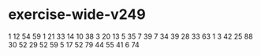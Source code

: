 # exercise-wide-v249
1
12
54
59
1
21
33
14
10
38
3
20
13
5
35
7
39
7
34
39
28
33
63
1
3
42
25
88
30
52
29
52
59
5
17
52
79
44
55
41
6
74
